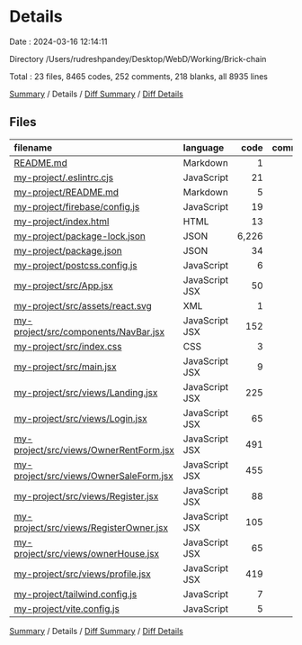 # Details

Date : 2024-03-16 12:14:11

Directory /Users/rudreshpandey/Desktop/WebD/Working/Brick-chain

Total : 23 files,  8465 codes, 252 comments, 218 blanks, all 8935 lines

[Summary](results.md) / Details / [Diff Summary](diff.md) / [Diff Details](diff-details.md)

## Files
| filename | language | code | comment | blank | total |
| :--- | :--- | ---: | ---: | ---: | ---: |
| [README.md](/README.md) | Markdown | 1 | 0 | 1 | 2 |
| [my-project/.eslintrc.cjs](/my-project/.eslintrc.cjs) | JavaScript | 21 | 0 | 1 | 22 |
| [my-project/README.md](/my-project/README.md) | Markdown | 5 | 0 | 4 | 9 |
| [my-project/firebase/config.js](/my-project/firebase/config.js) | JavaScript | 19 | 2 | 3 | 24 |
| [my-project/index.html](/my-project/index.html) | HTML | 13 | 0 | 1 | 14 |
| [my-project/package-lock.json](/my-project/package-lock.json) | JSON | 6,226 | 0 | 1 | 6,227 |
| [my-project/package.json](/my-project/package.json) | JSON | 34 | 0 | 1 | 35 |
| [my-project/postcss.config.js](/my-project/postcss.config.js) | JavaScript | 6 | 0 | 1 | 7 |
| [my-project/src/App.jsx](/my-project/src/App.jsx) | JavaScript JSX | 50 | 0 | 2 | 52 |
| [my-project/src/assets/react.svg](/my-project/src/assets/react.svg) | XML | 1 | 0 | 0 | 1 |
| [my-project/src/components/NavBar.jsx](/my-project/src/components/NavBar.jsx) | JavaScript JSX | 152 | 5 | 11 | 168 |
| [my-project/src/index.css](/my-project/src/index.css) | CSS | 3 | 0 | 0 | 3 |
| [my-project/src/main.jsx](/my-project/src/main.jsx) | JavaScript JSX | 9 | 0 | 2 | 11 |
| [my-project/src/views/Landing.jsx](/my-project/src/views/Landing.jsx) | JavaScript JSX | 225 | 107 | 18 | 350 |
| [my-project/src/views/Login.jsx](/my-project/src/views/Login.jsx) | JavaScript JSX | 65 | 0 | 9 | 74 |
| [my-project/src/views/OwnerRentForm.jsx](/my-project/src/views/OwnerRentForm.jsx) | JavaScript JSX | 491 | 82 | 48 | 621 |
| [my-project/src/views/OwnerSaleForm.jsx](/my-project/src/views/OwnerSaleForm.jsx) | JavaScript JSX | 455 | 40 | 51 | 546 |
| [my-project/src/views/Register.jsx](/my-project/src/views/Register.jsx) | JavaScript JSX | 88 | 4 | 16 | 108 |
| [my-project/src/views/RegisterOwner.jsx](/my-project/src/views/RegisterOwner.jsx) | JavaScript JSX | 105 | 9 | 11 | 125 |
| [my-project/src/views/ownerHouse.jsx](/my-project/src/views/ownerHouse.jsx) | JavaScript JSX | 65 | 0 | 5 | 70 |
| [my-project/src/views/profile.jsx](/my-project/src/views/profile.jsx) | JavaScript JSX | 419 | 1 | 30 | 450 |
| [my-project/tailwind.config.js](/my-project/tailwind.config.js) | JavaScript | 7 | 1 | 0 | 8 |
| [my-project/vite.config.js](/my-project/vite.config.js) | JavaScript | 5 | 1 | 2 | 8 |

[Summary](results.md) / Details / [Diff Summary](diff.md) / [Diff Details](diff-details.md)